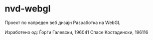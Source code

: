 # nvd-webgl
Проект по напреден веб дизајн
Разработка на WebGL

Изработено од:
Ѓорѓи Галевски, 196041​
Спасе Костадински, 196116​
